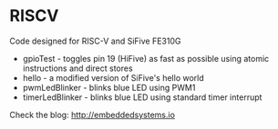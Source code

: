 # RISCV
Code designed for RISC-V and SiFive FE310G
- gpioTest - toggles pin 19 (HiFive) as fast as possible using atomic instructions and direct stores
- hello - a modified version of SiFive's hello world
- pwmLedBlinker - blinks blue LED using PWM1
- timerLedBlinker - blinks blue LED using standard timer interrupt

Check the blog: http://embeddedsystems.io
